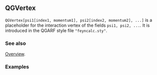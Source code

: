 ## QGVertex

`QGVertex[psi1[index1, momentum1], psi2[index2, momentum2], ...]` is a placeholder for the interaction vertex of the fields `psi1, psi2, ...`. It is introduced in the QGARF style file `"feyncalc.sty"`.

### See also

[Overview](Extra/FeynHelpers.md).

### Examples